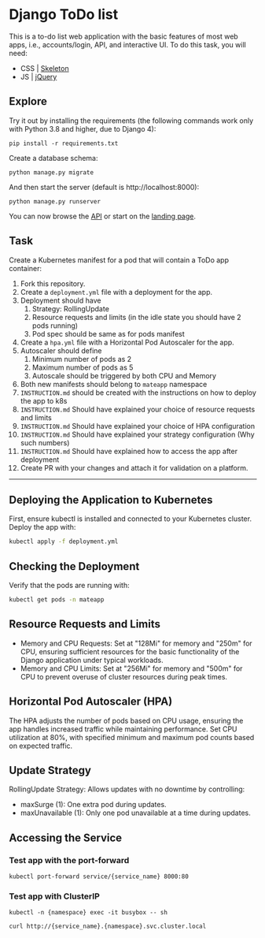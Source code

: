 # Django ToDo list

This is a to-do list web application with the basic features of most web apps, i.e., accounts/login, API, and interactive UI. To do this task, you will need:

- CSS | [Skeleton](http://getskeleton.com/)
- JS  | [jQuery](https://jquery.com/)

## Explore

Try it out by installing the requirements (the following commands work only with Python 3.8 and higher, due to Django 4):

```
pip install -r requirements.txt
```

Create a database schema:

```
python manage.py migrate
```

And then start the server (default is http://localhost:8000):

```
python manage.py runserver
```

You can now browse the [API](http://localhost:8000/api/) or start on the [landing page](http://localhost:8000/).

## Task

Create a Kubernetes manifest for a pod that will contain a ToDo app container:

1. Fork this repository.
1. Create a `deployment.yml` file with a deployment for the app.
1. Deployment should have
    1. Strategy: RollingUpdate
    1. Resource requests and limits (in the idle state you should have 2 pods running)
    1. Pod spec should be same as for pods manifest
1. Create a `hpa.yml` file with a Horizontal Pod Autoscaler for the app.
1. Autoscaler should define
    1. Minimum number of pods as 2
    2. Maximum number of pods as 5
    3. Autoscale should be triggered by both CPU and Memory
1. Both new manifests should belong to `mateapp` namespace
1. `INSTRUCTION.md` should be created with the instructions on how to deploy the app to k8s
1. `INSTRUCTION.md` Should have explained your choice of resource requests and limits
1. `INSTRUCTION.md` Should have explained your choice of HPA configuration
1. `INSTRUCTION.md` Should have explained your strategy configuration (Why such numbers)
1. `INSTRUCTION.md` Should have explained how to access the app after deployment
1. Create PR with your changes and attach it for validation on a platform.

---

## Deploying the Application to Kubernetes
First, ensure kubectl is installed and connected to your Kubernetes cluster. Deploy the app with:
```bash
kubectl apply -f deployment.yml
```
## Checking the Deployment
Verify that the pods are running with:
```bash
kubectl get pods -n mateapp
```
## Resource Requests and Limits
 - Memory and CPU Requests: Set at "128Mi" for memory and "250m" for CPU, ensuring sufficient resources for the basic functionality of the Django application under typical workloads.
 - Memory and CPU Limits: Set at "256Mi" for memory and "500m" for CPU to prevent overuse of cluster resources during peak times.
## Horizontal Pod Autoscaler (HPA)
The HPA adjusts the number of pods based on CPU usage, ensuring the app handles increased traffic while maintaining performance. Set CPU utilization at 80%, with specified minimum and maximum pod counts based on expected traffic.

## Update Strategy
RollingUpdate Strategy: Allows updates with no downtime by controlling:

 - maxSurge (1): One extra pod during updates.
 - maxUnavailable (1): Only one pod unavailable at a time during updates.

## Accessing the Service
### Test app with the port-forward
```
kubectl port-forward service/{service_name} 8000:80
```

### Test app with ClusterIP
```
kubectl -n {namespace} exec -it busybox -- sh
```

```
curl http://{service_name}.{namespace}.svc.cluster.local
```